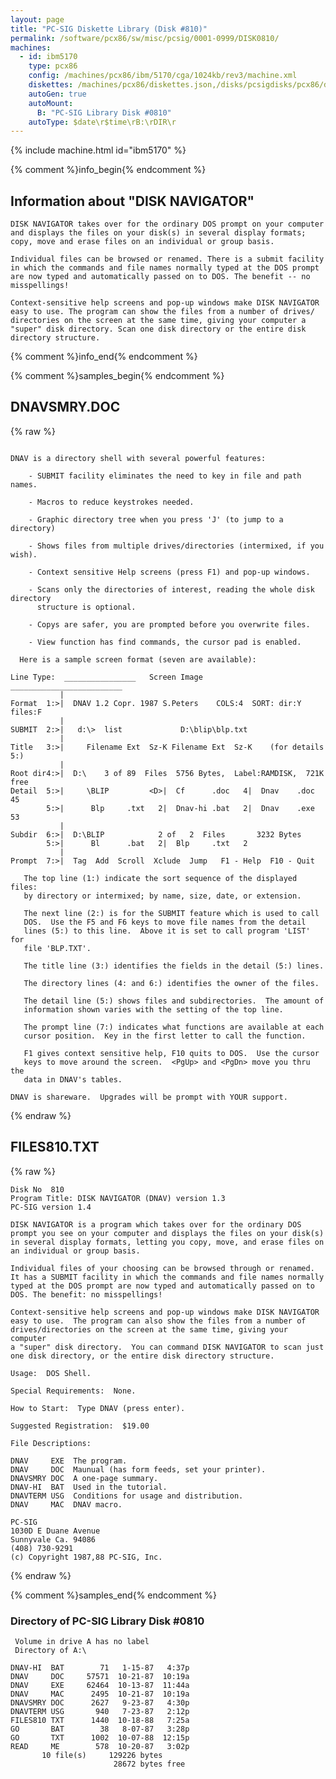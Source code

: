 ```yaml
---
layout: page
title: "PC-SIG Diskette Library (Disk #810)"
permalink: /software/pcx86/sw/misc/pcsig/0001-0999/DISK0810/
machines:
  - id: ibm5170
    type: pcx86
    config: /machines/pcx86/ibm/5170/cga/1024kb/rev3/machine.xml
    diskettes: /machines/pcx86/diskettes.json,/disks/pcsigdisks/pcx86/diskettes.json
    autoGen: true
    autoMount:
      B: "PC-SIG Library Disk #0810"
    autoType: $date\r$time\rB:\rDIR\r
---
```


{% include machine.html id="ibm5170" %}

{% comment %}info_begin{% endcomment %}

## Information about "DISK NAVIGATOR"

    DISK NAVIGATOR takes over for the ordinary DOS prompt on your computer
    and displays the files on your disk(s) in several display formats;
    copy, move and erase files on an individual or group basis.
    
    Individual files can be browsed or renamed. There is a submit facility
    in which the commands and file names normally typed at the DOS prompt
    are now typed and automatically passed on to DOS. The benefit -- no
    misspellings!
    
    Context-sensitive help screens and pop-up windows make DISK NAVIGATOR
    easy to use. The program can show the files from a number of drives/
    directories on the screen at the same time, giving your computer a
    "super" disk directory. Scan one disk directory or the entire disk
    directory structure.
{% comment %}info_end{% endcomment %}

{% comment %}samples_begin{% endcomment %}

## DNAVSMRY.DOC

{% raw %}
```

DNAV is a directory shell with several powerful features:

    - SUBMIT facility eliminates the need to key in file and path names.  
                
    - Macros to reduce keystrokes needed.
     
    - Graphic directory tree when you press 'J' (to jump to a directory)

    - Shows files from multiple drives/directories (intermixed, if you wish).

    - Context sensitive Help screens (press F1) and pop-up windows.
     
    - Scans only the directories of interest, reading the whole disk directory 
      structure is optional.  

    - Copys are safer, you are prompted before you overwrite files.
    
    - View function has find commands, the cursor pad is enabled. 

  Here is a sample screen format (seven are available):

Line Type:  ________________   Screen Image   _________________________
           |
Format  1:>|  DNAV 1.2 Copr. 1987 S.Peters    COLS:4  SORT: dir:Y files:F
           |
SUBMIT  2:>|   d:\>  list             D:\blip\blp.txt 
           |
Title   3:>|     Filename Ext  Sz-K Filename Ext  Sz-K    (for details 5:)
           | 
Root dir4:>|  D:\    3 of 89  Files  5756 Bytes,  Label:RAMDISK,  721K free
Detail  5:>|     \BLIP         <D>|  Cf      .doc   4|  Dnav    .doc  45
        5:>|      Blp     .txt   2|  Dnav-hi .bat   2|  Dnav    .exe  53
           | 
Subdir  6:>|  D:\BLIP            2 of   2  Files       3232 Bytes 
        5:>|      Bl      .bat   2|  Blp     .txt   2
           |                                 
Prompt  7:>|  Tag  Add  Scroll  Xclude  Jump   F1 - Help  F10 - Quit 

   The top line (1:) indicate the sort sequence of the displayed files:
   by directory or intermixed; by name, size, date, or extension.

   The next line (2:) is for the SUBMIT feature which is used to call
   DOS.  Use the F5 and F6 keys to move file names from the detail
   lines (5:) to this line.  Above it is set to call program 'LIST' for
   file 'BLP.TXT'.

   The title line (3:) identifies the fields in the detail (5:) lines.

   The directory lines (4: and 6:) identifies the owner of the files.

   The detail line (5:) shows files and subdirectories.  The amount of
   information shown varies with the setting of the top line.
      
   The prompt line (7:) indicates what functions are available at each
   cursor position.  Key in the first letter to call the function.

   F1 gives context sensitive help, F10 quits to DOS.  Use the cursor
   keys to move around the screen.  <PgUp> and <PgDn> move you thru the
   data in DNAV's tables.  

DNAV is shareware.  Upgrades will be prompt with YOUR support. 
```
{% endraw %}

## FILES810.TXT

{% raw %}
```
Disk No  810
Program Title: DISK NAVIGATOR (DNAV) version 1.3
PC-SIG version 1.4
 
DISK NAVIGATOR is a program which takes over for the ordinary DOS
prompt you see on your computer and displays the files on your disk(s)
in several display formats, letting you copy, move, and erase files on
an individual or group basis.
 
Individual files of your choosing can be browsed through or renamed.
It has a SUBMIT facility in which the commands and file names normally
typed at the DOS prompt are now typed and automatically passed on to
DOS. The benefit: no misspellings!
 
Context-sensitive help screens and pop-up windows make DISK NAVIGATOR
easy to use.  The program can also show the files from a number of
drives/directories on the screen at the same time, giving your computer
a "super" disk directory.  You can command DISK NAVIGATOR to scan just
one disk directory, or the entire disk directory structure.
 
Usage:  DOS Shell.
 
Special Requirements:  None.
 
How to Start:  Type DNAV (press enter).
 
Suggested Registration:  $19.00
 
File Descriptions:
 
DNAV     EXE  The program.
DNAV     DOC  Maunual (has form feeds, set your printer).
DNAVSMRY DOC  A one-page summary.
DNAV-HI  BAT  Used in the tutorial.
DNAVTERM USG  Conditions for usage and distribution.
DNAV     MAC  DNAV macro.
 
PC-SIG
1030D E Duane Avenue
Sunnyvale Ca. 94086
(408) 730-9291
(c) Copyright 1987,88 PC-SIG, Inc.

```
{% endraw %}

{% comment %}samples_end{% endcomment %}

### Directory of PC-SIG Library Disk #0810

     Volume in drive A has no label
     Directory of A:\

    DNAV-HI  BAT        71   1-15-87   4:37p
    DNAV     DOC     57571  10-21-87  10:19a
    DNAV     EXE     62464  10-13-87  11:44a
    DNAV     MAC      2495  10-21-87  10:19a
    DNAVSMRY DOC      2627   9-23-87   4:30p
    DNAVTERM USG       940   7-23-87   2:12p
    FILES810 TXT      1440  10-18-88   7:25a
    GO       BAT        38   8-07-87   3:28p
    GO       TXT      1002  10-07-88  12:15p
    READ     ME        578  10-20-87   3:02p
           10 file(s)     129226 bytes
                           28672 bytes free
